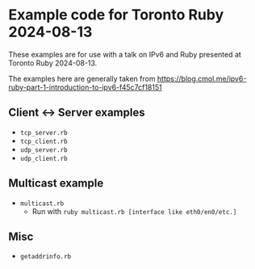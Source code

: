 # Example code for Toronto Ruby 2024-08-13

These examples are for use with a talk on IPv6 and Ruby presented at Toronto Ruby 2024-08-13.

The examples here are generally taken from https://blog.cmol.me/ipv6-ruby-part-1-introduction-to-ipv6-f45c7cf18151

## Client <-> Server examples

 - `tcp_server.rb`
 - `tcp_client.rb`
 - `udp_server.rb`
 - `udp_client.rb`

## Multicast example

 - `multicast.rb`
   - Run with `ruby multicast.rb [interface like eth0/en0/etc.]`

## Misc

 - `getaddrinfo.rb`
